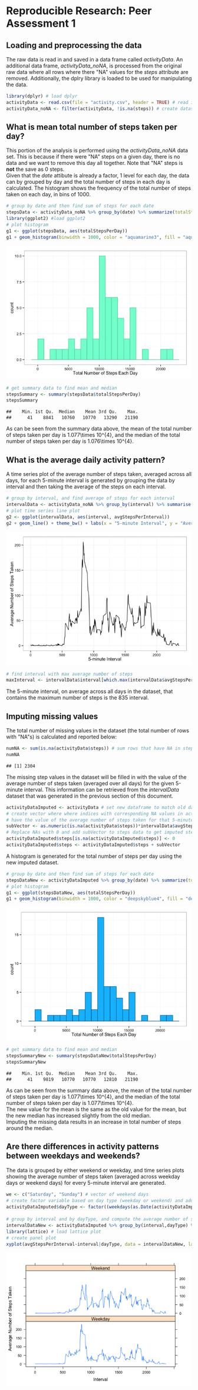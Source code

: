 # Reproducible Research: Peer Assessment 1


## Loading and preprocessing the data
The raw data is read in and saved in a data frame called *activityData*. An additional data frame, *activityData_noNA*, is processed from the original raw data where all rows where there "NA" values for the *steps* attribute are removed. Additionally, the dplry library is loaded to be used for manipulating the data. 

```r
library(dplyr) # load dplyr
activityData <- read.csv(file = "activity.csv", header = TRUE) # read in raw dataset
activityData_noNA <- filter(activityData, !is.na(steps)) # create dataset with NA rows removed
```

## What is mean total number of steps taken per day?
This portion of the analysis is performed using the *activityData_noNA* data set. This is because if there were "NA" steps on a given day, there is no data and we want to remove this day all together. Note that "NA" steps is **not** the save as 0 steps.  
Given that the *date* attibute is already a factor, 1 level for each day, the data can by grouped by day and the total number of steps in each day is calculated. The histogram shows the frequency of the total number of steps taken on each day, in bins of 1000. 


```r
# group by date and then find sum of steps for each date
stepsData <- activityData_noNA %>% group_by(date) %>% summarize(totalStepsPerDay = sum(steps))
library(ggplot2) #load ggplot2
# plot histogram
g1 <- ggplot(stepsData, aes(totalStepsPerDay))
g1 + geom_histogram(binwidth = 1000, color = "aquamarine3", fill = "aquamarine") + theme_bw() + labs(x = "Total Number of Steps Each Day")
```

![](PA1_template_files/figure-html/unnamed-chunk-2-1.png) 

```r
# get summary data to find mean and median
stepsSummary <- summary(stepsData$totalStepsPerDay)
stepsSummary
```

```
##    Min. 1st Qu.  Median    Mean 3rd Qu.    Max. 
##      41    8841   10760   10770   13290   21190
```

As can be seen from the summary data above, the mean of the total number of steps taken per day is 1.077\times 10^{4}, and the median of the total number of steps taken per day is 1.076\times 10^{4}.

## What is the average daily activity pattern?
A time series plot of the average number of steps taken, averaged across all days, for each 5-minute interval is generated by grouping the data by interval and then taking the average of the steps on each interval.


```r
# group by interval, and find average of steps for each interval
intervalData <- activityData_noNA %>% group_by(interval) %>% summarise(avgStepsPerInterval = mean(steps))
# plot time series line plot
g2 <- ggplot(intervalData, aes(interval, avgStepsPerInterval))
g2 + geom_line() + theme_bw() + labs(x = "5-minute Interval", y = "Average Number of Steps Taken")
```

![](PA1_template_files/figure-html/unnamed-chunk-3-1.png) 

```r
# find interval with max average number of steps
maxInterval <- intervalData$interval[which.max(intervalData$avgStepsPerInterval)]
```

The 5-minute interval, on average across all days in the dataset, that contains the maximum number of steps is the 835 interval.

## Imputing missing values
The total number of missing values in the dataset (the total number of rows with "NA"s) is calculated and reported below:


```r
numNA <- sum(is.na(activityData$steps)) # sum rows that have NA in step
numNA
```

```
## [1] 2304
```

The missing step values in the dataset will be filled in with the value of the average number of steps taken (averaged over all days) for the given 5-minute interval. This information can be retrieved from the *intervalData* dataset that was generated in the previous section of this document.


```r
activityDataImputed <- activityData # set new dataframe to match old dataframe
# create vector where where indices with corresponding NA values in activityData$steps
# have the value of the average number of steps taken for that 5-minute interval, zeros elsewhere
subVector <- as.numeric(is.na(activityData$steps))*intervalData$avgStepsPerInterval
# Replace NAs with 0 and add subVector to steps data to get imputed steps data
activityDataImputed$steps[is.na(activityDataImputed$steps)] <- 0
activityDataImputed$steps <- activityDataImputed$steps + subVector
```

A histogram is generated for the total number of steps per day using the new imputed dataset.

```r
# group by date and then find sum of steps for each date
stepsDataNew <- activityDataImputed %>% group_by(date) %>% summarize(totalStepsPerDay = sum(steps))
# plot histogram
g1 <- ggplot(stepsDataNew, aes(totalStepsPerDay))
g1 + geom_histogram(binwidth = 1000, color = "deepskyblue4", fill = "deepskyblue") + theme_bw() + labs(x = "Total Number of Steps Each Day")
```

![](PA1_template_files/figure-html/unnamed-chunk-6-1.png) 

```r
# get summary data to find mean and median
stepsSummaryNew <- summary(stepsDataNew$totalStepsPerDay)
stepsSummaryNew
```

```
##    Min. 1st Qu.  Median    Mean 3rd Qu.    Max. 
##      41    9819   10770   10770   12810   21190
```

As can be seen from the summary data above, the mean of the total number of steps taken per day is 1.077\times 10^{4}, and the median of the total number of steps taken per day is 1.077\times 10^{4}.  
The new value for the mean is the same as the old value for the mean, but the new median has increased slightly from the old median.  
Imputing the missing data results in an increase in total number of steps around the median.

## Are there differences in activity patterns between weekdays and weekends?
The data is grouped by either weekend or weekday, and time series plots showing the average number of steps taken (averaged across weekday days or weekend days) for every 5-minute interval are generated.


```r
we <- c("Saturday", "Sunday") # vector of weekend days
# create factor variable based on day type (weekday or weekend) and add to dataframe
activityDataImputed$dayType <- factor((weekdays(as.Date(activityDataImputed$date)) %in% we),levels = c(FALSE,TRUE), labels = c("Weekday", "Weekend"))

# group by interval and by dayType, and compute the average number of steps 
intervalDataNew <- activityDataImputed %>% group_by(interval,dayType) %>% summarise(avgStepsPerInterval = mean(steps))
library(lattice) # load lattice plot
# create panel plot
xyplot(avgStepsPerInterval~interval|dayType, data = intervalDataNew, layout = c(1,2), type = "l", xlab = "Interval", ylab = "Average Number of Steps Taken")
```

![](PA1_template_files/figure-html/unnamed-chunk-7-1.png) 


